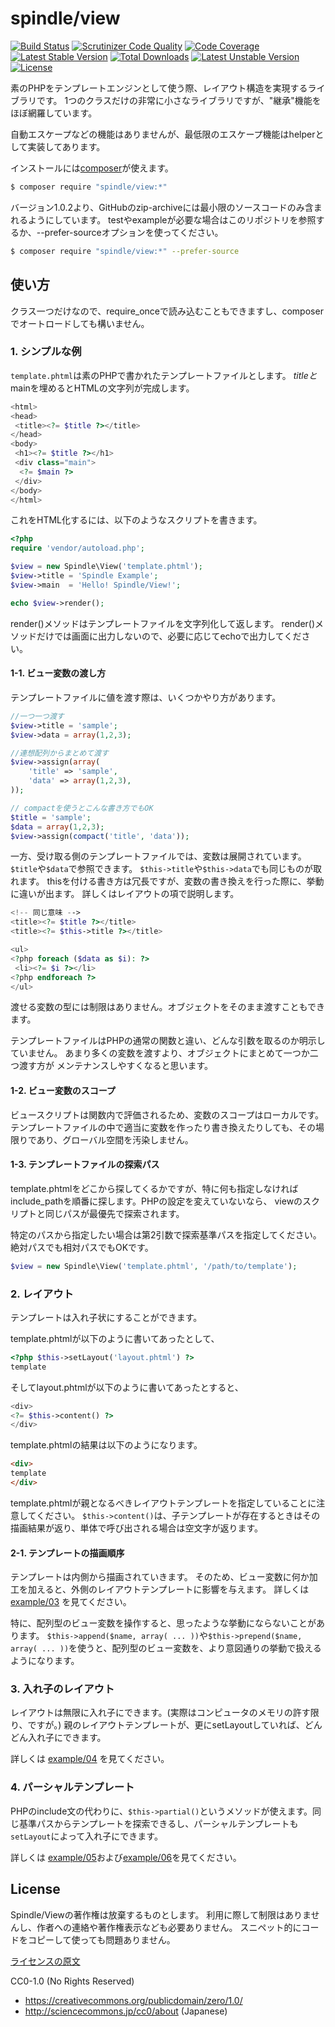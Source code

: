 spindle/view
=========================

[![Build Status](https://travis-ci.org/spindle/spindle-view.svg?branch=master)](https://travis-ci.org/spindle/spindle-view)
[![Scrutinizer Code Quality](https://scrutinizer-ci.com/g/spindle/spindle-view/badges/quality-score.png?b=master)](https://scrutinizer-ci.com/g/spindle/spindle-view/?branch=master)
[![Code Coverage](https://scrutinizer-ci.com/g/spindle/spindle-view/badges/coverage.png?b=master)](https://scrutinizer-ci.com/g/spindle/spindle-view/?branch=master)
[![Latest Stable Version](https://poser.pugx.org/spindle/view/v/stable.png)](https://packagist.org/packages/spindle/view)
[![Total Downloads](https://poser.pugx.org/spindle/view/downloads.png)](https://packagist.org/packages/spindle/view)
[![Latest Unstable Version](https://poser.pugx.org/spindle/view/v/unstable.png)](https://packagist.org/packages/spindle/view)
[![License](https://poser.pugx.org/spindle/view/license.png)](https://packagist.org/packages/spindle/view)

素のPHPをテンプレートエンジンとして使う際、レイアウト構造を実現するライブラリです。
1つのクラスだけの非常に小さなライブラリですが、"継承"機能をほぼ網羅しています。

自動エスケープなどの機能はありませんが、最低限のエスケープ機能はhelperとして実装してあります。

インストールには[composer](https://getcomposer.org/)が使えます。

```sh
$ composer require "spindle/view:*"
```

バージョン1.0.2より、GitHubのzip-archiveには最小限のソースコードのみ含まれるようにしています。
testやexampleが必要な場合はこのリポジトリを参照するか、--prefer-sourceオプションを使ってください。

```sh
$ composer require "spindle/view:*" --prefer-source
```

使い方
-------------------------
クラス一つだけなので、require\_onceで読み込むこともできますし、composerでオートロードしても構いません。

### 1. シンプルな例

`template.phtml`は素のPHPで書かれたテンプレートファイルとします。
$titleと$mainを埋めるとHTMLの文字列が完成します。

```php
<html>
<head>
 <title><?= $title ?></title>
</head>
<body>
 <h1><?= $title ?></h1>
 <div class="main">
  <?= $main ?> 
 </div>
</body>
</html>
```

これをHTML化するには、以下のようなスクリプトを書きます。

```php
<?php
require 'vendor/autoload.php';

$view = new Spindle\View('template.phtml');
$view->title = 'Spindle Example';
$view->main  = 'Hello! Spindle/View!';

echo $view->render();
```

render()メソッドはテンプレートファイルを文字列化して返します。
render()メソッドだけでは画面に出力しないので、必要に応じてechoで出力してください。

#### 1-1. ビュー変数の渡し方

テンプレートファイルに値を渡す際は、いくつかやり方があります。

```php
//一つ一つ渡す
$view->title = 'sample';
$view->data = array(1,2,3);

//連想配列からまとめて渡す
$view->assign(array(
    'title' => 'sample',
    'data' => array(1,2,3),
));

// compactを使うとこんな書き方でもOK
$title = 'sample';
$data = array(1,2,3);
$view->assign(compact('title', 'data'));
```

一方、受け取る側のテンプレートファイルでは、変数は展開されています。
`$title`や`$data`で参照できます。
`$this->title`や`$this->data`でも同じものが取れます。
thisを付ける書き方は冗長ですが、変数の書き換えを行った際に、挙動に違いが出ます。
詳しくはレイアウトの項で説明します。

```php
<!-- 同じ意味 -->
<title><?= $title ?></title>
<title><?= $this->title ?></title>

<ul>
<?php foreach ($data as $i): ?>
 <li><?= $i ?></li>
<?php endforeach ?>
</ul>
```

渡せる変数の型には制限はありません。オブジェクトをそのまま渡すこともできます。

テンプレートファイルはPHPの通常の関数と違い、どんな引数を取るのか明示していません。
あまり多くの変数を渡すより、オブジェクトにまとめて一つか二つ渡す方が
メンテナンスしやすくなると思います。

#### 1-2. ビュー変数のスコープ

ビュースクリプトは関数内で評価されるため、変数のスコープはローカルです。
テンプレートファイルの中で適当に変数を作ったり書き換えたりしても、その場限りであり、グローバル空間を汚染しません。


#### 1-3. テンプレートファイルの探索パス

template.phtmlをどこから探してくるかですが、特に何も指定しなければ
include\_pathを順番に探します。PHPの設定を変えていないなら、
viewのスクリプトと同じパスが最優先で探索されます。

特定のパスから指定したい場合は第2引数で探索基準パスを指定してください。
絶対パスでも相対パスでもOKです。

```php
$view = new Spindle\View('template.phtml', '/path/to/template');
```

### 2. レイアウト

テンプレートは入れ子状にすることができます。

template.phtmlが以下のように書いてあったとして、
```php
<?php $this->setLayout('layout.phtml') ?>
template
```

そしてlayout.phtmlが以下のように書いてあったとすると、
```php
<div>
<?= $this->content() ?>
</div>
```

template.phtmlの結果は以下のようになります。
```html
<div>
template
</div>
```

template.phtmlが親となるべきレイアウトテンプレートを指定していることに注意してください。
`$this->content()`は、子テンプレートが存在するときはその描画結果が返り、単体で呼び出される場合は空文字が返ります。

#### 2-1. テンプレートの描画順序

テンプレートは内側から描画されていきます。
そのため、ビュー変数に何か加工を加えると、外側のレイアウトテンプレートに影響を与えます。
詳しくは [example/03](example/03_append_vars) を見てください。

特に、配列型のビュー変数を操作すると、思ったような挙動にならないことがあります。
`$this->append($name, array( ... ))`や`$this->prepend($name, array( ... ))`を使うと、配列型のビュー変数を、より意図通りの挙動で扱えるようになります。

### 3. 入れ子のレイアウト

レイアウトは無限に入れ子にできます。(実際はコンピュータのメモリの許す限り、ですが。)
親のレイアウトテンプレートが、更にsetLayoutしていれば、どんどん入れ子にできます。

詳しくは [example/04](example/04_layout2) を見てください。

### 4. パーシャルテンプレート

PHPのinclude文の代わりに、`$this->partial()`というメソッドが使えます。同じ基準パスからテンプレートを探索できるし、パーシャルテンプレートも`setLayout`によって入れ子にできます。

詳しくは [example/05](example/05_partial)および[example/06](example/06_partial2)を見てください。



License
-------------------------

Spindle/Viewの著作権は放棄するものとします。
利用に際して制限はありませんし、作者への連絡や著作権表示なども必要ありません。
スニペット的にコードをコピーして使っても問題ありません。

[ライセンスの原文](LICENSE)

CC0-1.0 (No Rights Reserved)
- https://creativecommons.org/publicdomain/zero/1.0/
- http://sciencecommons.jp/cc0/about (Japanese)

